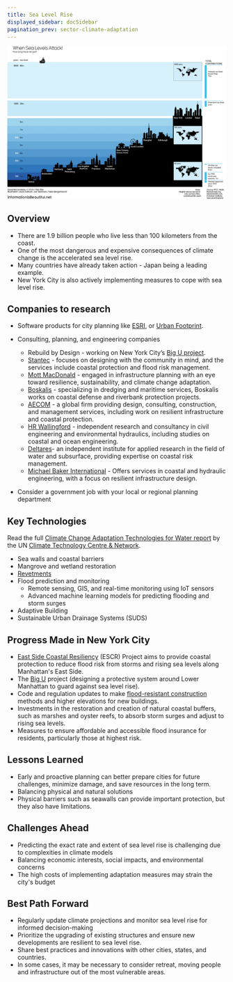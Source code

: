 ```yaml
---
title: Sea Level Rise
displayed_sidebar: docSidebar
pagination_prev: sector-climate-adaptation
---
```


![sea level rise graphic](../static/img/sea-level-rise.webp)

## Overview

* There are 1.9 billion people who live less than 100 kilometers from the coast.
* One of the most dangerous and expensive consequences of climate change is the accelerated sea level rise.
* Many countries have already taken action - Japan being a leading example.
* New York City is also actively implementing measures to cope with sea level rise.


## Companies to research

* Software products for city planning like [ESRI](https://www.esri.com/en-us/home), or [Urban Footprint](https://urbanfootprint.com/).
* Consulting, planning, and engineering companies
    * Rebuild by Design - working on New York City’s [Big U project](https://rebuildbydesign.org/work/funded-projects/the-big-u/).
    * [Stantec](https://www.stantec.com/en) - focuses on designing with the community in mind, and the services include coastal protection and flood risk management.
    * [Mott MacDonald](https://www.mottmac.com/) - engaged in infrastructure planning with an eye toward resilience, sustainability, and climate change adaptation.
    * [Boskalis](https://boskalis.com/) - specializing in dredging and maritime services, Boskalis works on coastal defense and riverbank protection projects.
    * [AECOM](https://aecom.com/) - a global firm providing design, consulting, construction, and management services, including work on resilient infrastructure and coastal protection.
    * [HR Wallingford](https://www.hrwallingford.com/) - independent research and consultancy in civil engineering and environmental hydraulics, including studies on coastal and ocean engineering.
    * [Deltares](https://www.deltares.nl/en/)- an independent institute for applied research in the field of water and subsurface, providing expertise on coastal risk management.
    * [Michael Baker International](https://mbakerintl.com/en/) - Offers services in coastal and hydraulic engineering, with a focus on resilient infrastructure design.

* Consider a government job with your local or regional planning department


## Key Technologies

Read the full [Climate Change Adaptation Technologies for Water report](https://www.ctc-n.org/resources/climate-change-adaptation-technologies-water-practitioner-s-guide-adaptation-technologies) by the UN [Climate Technology Centre & Network](https://www.ctc-n.org).


* Sea walls and coastal barriers
* Mangrove and wetland restoration
* [Revetments](https://www.ctc-n.org/technologies/revetments)
* Flood prediction and monitoring
    * Remote sensing, GIS, and real-time monitoring using IoT sensors
    * Advanced machine learning models for predicting flooding and storm surges
* Adaptive Building
* Sustainable Urban Drainage Systems (SUDS)


## Progress Made in New York City


* [East Side Coastal Resiliency](https://www.nyc.gov/site/escr/index.page) (ESCR) Project aims to provide coastal protection to reduce flood risk from storms and rising sea levels along Manhattan's East Side.
* The [Big U](https://rebuildbydesign.org/work/funded-projects/the-big-u/) project (designing a protective system around Lower Manhattan to guard against sea level rise).
* Code and regulation updates to make [flood-resistant construction](https://zr.planning.nyc.gov/article-vi/chapter-4#64-00) methods and higher elevations for new buildings.
* Investments in the restoration and creation of natural coastal buffers, such as marshes and oyster reefs, to absorb storm surges and adjust to rising sea levels.
* Measures to ensure affordable and accessible flood insurance for residents, particularly those at highest risk.


## Lessons Learned


* Early and proactive planning can better prepare cities for future challenges, minimize damage, and save resources in the long term.
* Balancing physical and natural solutions
* Physical barriers such as seawalls can provide important protection, but they also have limitations.


## Challenges Ahead


* Predicting the exact rate and extent of sea level rise is challenging due to complexities in climate models
* Balancing economic interests, social impacts, and environmental concerns
* The high costs of implementing adaptation measures may strain the city's budget


## Best Path Forward


* Regularly update climate projections and monitor sea level rise for informed decision-making
* Prioritize the upgrading of existing structures and ensure new developments are resilient to sea level rise.
* Share best practices and innovations with other cities, states, and countries.
* In some cases, it may be necessary to consider retreat, moving people and infrastructure out of the most vulnerable areas.
